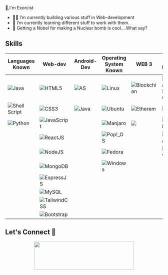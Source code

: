  👋,I'm <!-- <img src="https://github.com/exorcist09/Exorcist09/assets/124388283/4f3bdde6-9db7-4cb6-aa00-afe8f9c96d22" align="center" width="250" height="50"/>--> Exorcist </h1>


 <!--<h1 align="center"> <img src="https://github.com/exorcist09/Exorcist09/assets/124388283/58077c0e-65a1-4c2e-bbce-0ade02253d81" width="150" height="80" align="center"/>-->

- 🥷🏻 I’m currently building various stuff in Web-development
- 🦼 I’m currently learning different stuff to work with them.  
- 🤪 Getting a Nobel for making a Nuclear bomb is cool....What say?

 ## Skills

| Languages Known  | Web-dev | Android-Dev |  Operating System Known  |WEB 3|Tools Known |
| --------------- | --------------- |--------------- |------------------ |---------------|--------------- |
| ![Java](https://img.shields.io/badge/java-%23ED8B00.svg?style=for-the-badge&logo=openjdk&logoColor=white) | ![HTML5](https://img.shields.io/badge/html5-%23E34F26.svg?style=for-the-badge&logo=html5&logoColor=white)  |![AS](https://img.shields.io/badge/Android_Studio-3DDC84?style=for-the-badge&logo=android-studio&logoColor=white) | ![Linux](https://img.shields.io/badge/Linux-FCC624?style=for-the-badge&logo=linux&logoColor=black) | ![Blockchian](https://img.shields.io/badge/Blockchain.com-121D33?logo=blockchaindotcom&logoColor=fff&style=for-the-badge)|![Visual Studio Code](https://img.shields.io/badge/Visual%20Studio%20Code-0078d7.svg?style=for-the-badge&logo=visual-studio-code&logoColor=white) |
| ![Shell Script](https://img.shields.io/badge/shell_script-%23121011.svg?style=for-the-badge&logo=gnu-bash&logoColor=white) | ![CSS3](https://img.shields.io/badge/css3-%231572B6.svg?style=for-the-badge&logo=css3&logoColor=white)|![Java](https://img.shields.io/badge/java-%23ED8B00.svg?style=for-the-badge&logo=openjdk&logoColor=white) |  ![Ubuntu](https://img.shields.io/badge/Ubuntu-E95420?style=for-the-badge&logo=ubuntu&logoColor=white) |![Etherem](https://img.shields.io/badge/Ethereum-3C3C3D?style=for-the-badge&logo=Ethereum&logoColor=white)| ![Vim](https://img.shields.io/badge/VIM-%2311AB00.svg?style=for-the-badge&logo=vim&logoColor=white) |
| ![Python](https://img.shields.io/badge/Python-FFD43B?style=for-the-badge&logo=python&logoColor=blue)|![JavaScript](https://img.shields.io/badge/javascript-%23323330.svg?style=for-the-badge&logo=javascript&logoColor=%23F7DF1E) | | ![Manjaro](https://img.shields.io/badge/Manjaro-35BF5C?style=for-the-badge&logo=Manjaro&logoColor=white) |![](https://img.shields.io/badge/Solidity-e6e6e6?style=for-the-badge&logo=solidity&logoColor=black)|![IntelliJ IDEA](https://img.shields.io/badge/IntelliJIDEA-000000.svg?style=for-the-badge&logo=intellij-idea&logoColor=white) |
|  |![ReactJS](https://img.shields.io/badge/React-20232A?style=for-the-badge&logo=react&logoColor=61DAFB)|| ![Pop!\_OS](https://img.shields.io/badge/Pop!_OS-48B9C7?style=for-the-badge&logo=Pop!_OS&logoColor=white)  | | ![Figma](https://img.shields.io/badge/Figma-F24E1E?style=for-the-badge&logo=figma&logoColor=white)|
|| ![NodeJS](https://img.shields.io/badge/node.js-6DA55F?style=for-the-badge&logo=node.js&logoColor=white)||![Fedora](https://img.shields.io/badge/Fedora-294172?style=for-the-badge&logo=fedora&logoColor=white)  | |![Canva](https://img.shields.io/badge/Canva-%2300C4CC.svg?&style=for-the-badge&logo=Canva&logoColor=white)|
| |![MongoDB](https://img.shields.io/badge/MongoDB-4EA94B?style=for-the-badge&logo=mongodb&logoColor=white)| |![Windows](https://img.shields.io/badge/Windows-0078D6?style=for-the-badge&logo=windows&logoColor=white)| ||   |
||![ExpressJS](https://img.shields.io/badge/Express%20js-000000?style=for-the-badge&logo=express&logoColor=white)|||
||![MySQL](https://img.shields.io/badge/MySQL-005C84?style=for-the-badge&logo=mysql&logoColor=white) | | |     |
|  |![TailwindCSS](https://img.shields.io/badge/tailwindcss-%2338B2AC.svg?style=for-the-badge&logo=tailwind-css&logoColor=white)||   |   |
||![Bootstrap](https://img.shields.io/badge/Bootstrap-563D7C?style=for-the-badge&logo=bootstrap&logoColor=white)||||


 <!-- ![Exorcist's GitHub stats](https://github-readme-stats.vercel.app/api?username=exorcist09&show_icons=true&theme=dark&rank_icon=github ) -->

## Let's Connect 🤝
<p align="center" >
<a href="https://linkedin.com/in/adarsh-verma-exorcist09/" target="blank"> <img src="https://github.com/exorcist09/Exorcist09/assets/124388283/5b577488-fc4c-443d-9dff-e781ef8b3a0e" height="90" width="320" /></a>
</p>


